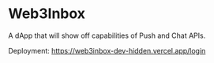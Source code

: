 # Web3Inbox

A dApp that will show off capabilities of Push and Chat APIs.

Deployment: https://web3inbox-dev-hidden.vercel.app/login


